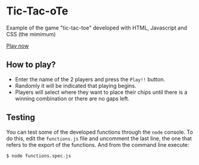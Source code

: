# Tic-Tac-oTe
Example of the game "tic-tac-toe" developed with HTML, Javascript and CSS (the mimimum)

[Play now](https://soleronline.github.io/tic-tac-toe/)

## How to play?
 - Enter the name of the 2 players and press the `Play!!` button.
 - Randomly it will be indicated that playing begins.
 - Players will select where they want to place their chips until there is a winning combination or there are no gaps left.

## Testing
You can test some of the developed functions through the `node` console. To do this, edit the `functions.js` file and uncomment the last line, the one that refers to the export of the functions. And from the command line execute:

```bash
$ node functions.spec.js
```